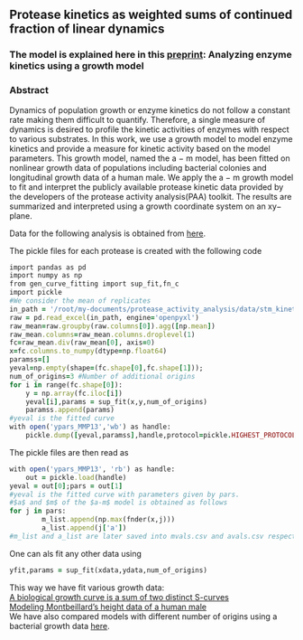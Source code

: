 ## Protease kinetics as weighted sums of continued fraction of linear dynamics  

### The model is explained here in this [preprint](https://chemrxiv.org/engage/chemrxiv/article-details/67ef642bfa469535b9adb5d7): Analyzing enzyme kinetics using a growth model

### Abstract  
Dynamics of population growth or enzyme kinetics do not follow a constant rate making them difficult to quantify. Therefore, a single measure of dynamics is desired to profile the kinetic activities of enzymes with respect to various substrates. In this work, we use a growth model to model enzyme kinetics and provide a measure for kinetic activity based on the model parameters. This growth model, named the a − m model, has been fitted on nonlinear growth data of populations including bacterial colonies and longitudinal growth data of a human male. We apply the a − m growth model to fit and interpret the publicly available protease kinetic data provided by the developers of the protease activity analysis(PAA) toolkit. The results are summarized and interpreted using a growth coordinate system on an xy− plane.  

Data for the following analysis is obtained from [here](https://github.com/avaamini/protease_activity_analysis/tree/master/data/stm_kinetic).

The pickle files for each protease is created with the following code
```rb
import pandas as pd
import numpy as np
from gen_curve_fitting import sup_fit,fn_c
import pickle
#We consider the mean of replicates
in_path = '/root/my-documents/protease_activity_analysis/data/stm_kinetic/MMP13_stm.xlsx'
raw = pd.read_excel(in_path, engine='openpyxl')
raw_mean=raw.groupby(raw.columns[0]).agg([np.mean])
raw_mean.columns=raw_mean.columns.droplevel(1)
fc=raw_mean.div(raw_mean[0], axis=0)
x=fc.columns.to_numpy(dtype=np.float64)
paramss=[]
yeval=np.empty(shape=(fc.shape[0],fc.shape[1]));
num_of_origins=3 #Number of additional origins
for i in range(fc.shape[0]):
    y = np.array(fc.iloc[i])
    yeval[i],params = sup_fit(x,y,num_of_origins)
    paramss.append(params)
#yeval is the fitted curve
with open('ypars_MMP13','wb') as handle:
    pickle.dump([yeval,paramss],handle,protocol=pickle.HIGHEST_PROTOCOL)
```

The pickle files are then read as
```rb
with open('ypars_MMP13', 'rb') as handle:
    out = pickle.load(handle)
yeval = out[0];pars = out[1]
#yeval is the fitted curve with parameters given by pars.
#$a$ and $m$ of the $a-m$ model is obtained as follows
for j in pars:
        m_list.append(np.max(fnder(x,j)))
        a_list.append(j['a'])
#m_list and a_list are later saved into mvals.csv and avals.csv respectively.
```
One can als fit any other data using 
```rb
yfit,params = sup_fit(xdata,ydata,num_of_origins)
```
This way we have fit various growth data:  
[A biological growth curve is a sum of two distinct S-curves](https://www.biorxiv.org/content/10.1101/2025.02.06.636984v2)  
[Modeling Montbeillard’s height data of a human male](https://www.biorxiv.org/content/10.1101/2025.03.02.641023v1)  
We have also compared models with different number of origins using a bacterial growth data [here](https://www.biorxiv.org/content/10.1101/2025.01.27.634991v2).
